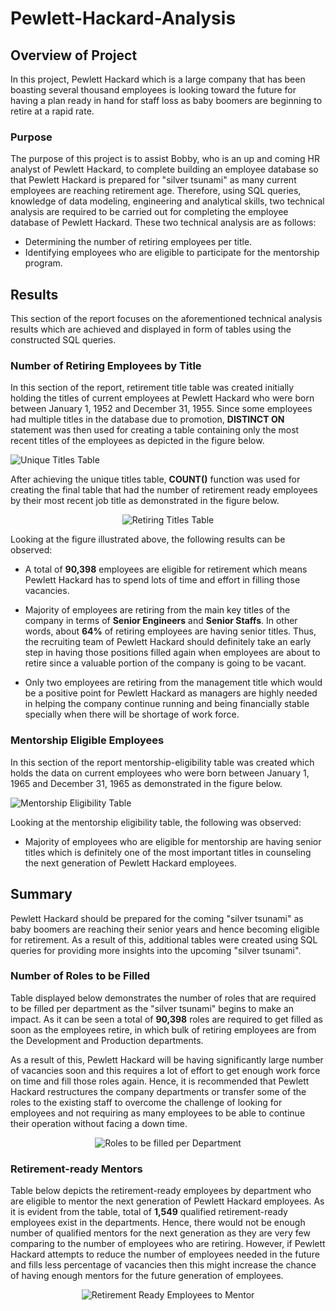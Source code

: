 # Pewlett-Hackard-Analysis

## Overview of Project

In this project, Pewlett Hackard which is a large company that has been boasting several thousand employees is looking toward the future for having a plan ready in hand for staff loss as baby boomers are beginning to retire at a rapid rate.

### Purpose

The purpose of this project is to assist Bobby, who is an up and coming HR analyst of Pewlett Hackard, to complete building an employee database so that Pewlett Hackard is prepared for "silver tsunami" as many current employees are reaching retirement age. Therefore, using SQL queries, knowledge of data modeling, engineering and analytical skills, two technical analysis are required to be carried out for completing the employee database of Pewlett Hackard. These two technical analysis are as follows:

- Determining the number of retiring employees per title.
- Identifying employees who are eligible to participate for the mentorship program.

## Results

This section of the report focuses on the aforementioned technical analysis results which are achieved and displayed in form of tables using the constructed SQL queries.

### Number of Retiring Employees by Title

In this section of the report, retirement title table was created initially holding the titles of current employees at Pewlett Hackard who were born between January 1, 1952 and December 31, 1955. Since some employees had multiple titles in the database due to promotion, **DISTINCT ON** statement was then used for creating a table containing only the most recent titles of the employees as depicted in the figure below.
<br>

![Unique Titles Table](Resources/Unique_titles_table.png)

After achieving the unique titles table, **COUNT()** function was used for creating the final table that had the number of retirement ready employees by their most recent job title as demonstrated in the figure below.
<br>
<div align="center">

![Retiring Titles Table](Resources/Retiring_title_table.png)
</div>

Looking at the figure illustrated above, the following results can be observed:

- A total of **90,398** employees are eligible for retirement which means Pewlett Hackard has to spend lots of time and effort in filling those vacancies.

- Majority of employees are retiring from the main key titles of the company in terms of **Senior Engineers** and **Senior Staffs**. In other words, about **64%** of retiring employees are having senior titles. Thus, the recruiting team of Pewlett Hackard should definitely take an early step in having those positions filled again when employees are about to retire since a  valuable portion of the company is going to be vacant.

- Only two employees are retiring from the management title which would be a positive point for Pewlett Hackard as managers are highly needed in helping the company continue running and being financially stable specially when there will be shortage of work force.

### Mentorship Eligible Employees

In this section of the report mentorship-eligibility table was created which holds the data on current employees who were born between January 1, 1965 and December 31, 1965 as demonstrated in the figure below.

![Mentorship Eligibility Table](Resources/Mentorship_eligibility_table.png)

Looking at the mentorship eligibility table, the following was observed:

- Majority of employees who are eligible for mentorship are having senior titles which is definitely one of the most important titles in counseling the next generation of Pewlett Hackard employees.


## Summary

Pewlett Hackard should be prepared for the coming "silver tsunami" as  baby boomers are reaching their senior years and hence becoming eligible for retirement. As a result of this, additional tables were created using SQL queries for providing more insights into the upcoming "silver tsunami".

### Number of Roles to be Filled

Table displayed below demonstrates the number of roles that are required to be filled per department as the "silver tsunami" begins to make an impact. As it can be seen a total of **90,398** roles are required to get filled as soon as the employees retire, in which bulk of retiring employees are from the Development and Production departments. 

As a result of this, Pewlett Hackard will be having significantly large number of vacancies soon and this requires a lot of effort to get enough work force on time and fill those roles again. Hence, it is recommended that Pewlett Hackard restructures the company departments or transfer some of the roles to the existing staff to overcome the challenge of looking for employees and not requiring as many employees to be able to continue their operation without facing a down time.
<br>

<div align="center">

![Roles to be filled per Department](Resources/Roles_to_be_filled_table.png)
</div>

### Retirement-ready Mentors

Table below depicts the retirement-ready employees by department who are eligible to mentor the next generation of Pewlett Hackard employees. As it is evident from the table, total of **1,549** qualified retirement-ready employees exist in the departments. Hence, there would not be enough number of qualified mentors for the next generation as they are very few comparing to the number of employees who are retiring. However, if Pewlett Hackard attempts to reduce the number of employees needed in the future and fills less percentage of vacancies then this might increase the chance of having enough mentors for the future generation of employees.
<br>

<div align="center">

![Retirement Ready Employees to Mentor](Resources/Retirement_ready_mentors_table.png)
</div>